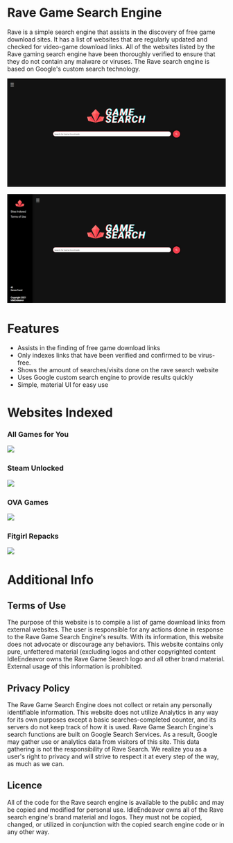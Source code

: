 # Rave Game Search Engine
Rave is a simple search engine that assists in the discovery of free game download sites. It has a list of websites that are regularly updated and checked for video-game download links.
All of the websites listed by the Rave gaming search engine have been thoroughly verified to ensure that they do not contain any malware or viruses.
The Rave search engine is based on Google's custom search technology.

![Screenshot of Rave Game Search Engine Homepage](img/ravesearch-homepage.png)

![Screenshot of Rave Game Search Engine Homepage Dashboard](img/ravesearch-homepage-dashboard.png)

# Features
- Assists in the finding of free game download links
- Only indexes links that have been verified and confirmed to be virus-free.
- Shows the amount of searches/visits done on the rave search website
- Uses Google custom search engine to provide results quickly
- Simple, material UI for easy use

# Websites Indexed
### All Games for You
<img src="https://idleendeavor.github.io/gamesearch/img/2.png" width="200">

### Steam Unlocked
<img src="https://idleendeavor.github.io/gamesearch/img/4.png" width="200">

### OVA Games
<img src="https://idleendeavor.github.io/gamesearch/img/5.png" width="200">

### Fitgirl Repacks
<img src="https://idleendeavor.github.io/gamesearch/img/6.png" width="200">

# Additional Info
## Terms of Use
The purpose of this website is to compile a list of game download links from external websites.
The user is responsible for any actions done in response to the Rave Game Search Engine's results.
With its information, this website does not advocate or discourage any behaviors. This website contains only pure, unfettered material (excluding logos and other copyrighted content
IdleEndeavor owns the Rave Game Search logo and all other brand material. External usage of this information is prohibited.

## Privacy Policy
The Rave Game Search Engine does not collect or retain any personally identifiable information.
This website does not utilize Analytics in any way for its own purposes except a basic searches-completed counter, and its servers do not keep track of how it is used.
Rave Game Search Engine's search functions are built on Google Search Services. As a result, Google may gather use or analytics data from visitors of this site. This data gathering is not the responsibility of Rave Search.
We realize you as a user's right to privacy and will strive to respect it at every step of the way, as much as we can.

## Licence
All of the code for the Rave search engine is available to the public and may be copied and modified for personal use.
IdleEndeavor owns all of the Rave search engine's brand material and logos. They must not be copied, changed, or utilized in conjunction with the copied search engine code or in any other way.
